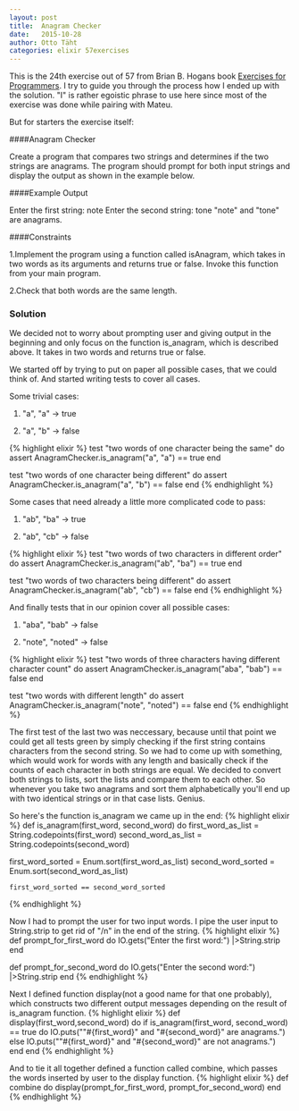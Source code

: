 ```yaml
---
layout: post
title:  Anagram Checker 
date:   2015-10-28 
author: Otto Täht
categories: elixir 57exercises
---
```


This is the 24th exercise out of 57 from Brian B. Hogans book [Exercises for Programmers][1]. I try to guide you through the process how I ended up with the solution. "I" is rather egoistic phrase to use here since most of the exercise was done while pairing with Mateu. 

But for starters the exercise itself:

####Anagram Checker

Create a program that compares two strings and determines if the two strings are anagrams. The program should prompt for both input strings and display the output as shown in the example below.

####Example Output

Enter the first string: note
Enter the second string: tone
"note" and "tone" are anagrams.

####Constraints

1.Implement the program using a function called isAnagram, which takes in two words as its arguments and returns true or false. Invoke this function from your main program.

2.Check that both words are the same length.

### Solution

We decided not to worry about prompting user and giving output in the beginning and only focus on the function is_anagram, which is described above. It takes in two words and returns true or false.

We started off by trying to put on paper all possible cases, that we could think of. And started writing tests to cover all cases. 

Some trivial cases:

1. "a", "a" -> true

2. "a", "b" -> false

{% highlight elixir %}
test "two words of one character being the same" do
  	assert AnagramChecker.is_anagram("a", "a") == true
  end

  test "two words of one character being different" do
  	assert AnagramChecker.is_anagram("a", "b") == false
  end
{% endhighlight %}

Some cases that need already a little more complicated code to pass:

1. "ab", "ba" -> true

2. "ab", "cb" -> false

{% highlight elixir %}
test "two words of two characters in different order" do
  	assert AnagramChecker.is_anagram("ab", "ba") == true
  end

  test "two words of two characters being different" do
  	assert AnagramChecker.is_anagram("ab", "cb") == false
  end
{% endhighlight %}

And finally tests that in our opinion cover all possible cases:

1. "aba", "bab" -> false

2. "note", "noted" -> false

{% highlight elixir %}
test "two words of three characters having different character count" do
  	assert AnagramChecker.is_anagram("aba", "bab") == false
  end

  test "two words with different length" do
  	assert AnagramChecker.is_anagram("note", "noted") == false
  end
{% endhighlight %}

The first test of the last two was neccessary, because until that point we could get all tests green by simply checking if the first string contains characters from the second string. So we had to come up with something, which would work for words with any length and basically check if the counts of each character in both strings are equal. We decided to convert both strings to lists, sort the lists and compare them to each other. So whenever you take two anagrams and sort them alphabetically you'll end up with two identical strings or in that case lists. Genius.

So here's the function is_anagram we came up in the end:
{% highlight elixir %}
def is_anagram(first_word, second_word) do
	first_word_as_list = String.codepoints(first_word) 
  second_word_as_list = String.codepoints(second_word) 
		
  first_word_sorted = Enum.sort(first_word_as_list)
  second_word_sorted = Enum.sort(second_word_as_list)
		
	first_word_sorted == second_word_sorted
{% endhighlight %}

Now I had to prompt the user for two input words. I pipe the user input to String.strip to get rid of "/n" in the end of the string.
{% highlight elixir %}
def prompt_for_first_word do
    IO.gets("Enter the first word:") |>String.strip
  end

  def prompt_for_second_word do
    IO.gets("Enter the second word:") |>String.strip
  end
{% endhighlight %}

Next I defined function display(not a good name for that one probably), which constructs two different output messages depending on the result of is_anagram function.
{% highlight elixir %}
 def display(first_word,second_word) do
      if is_anagram(first_word, second_word) == true do
        IO.puts("\"#{first_word}\" and \"#{second_word}\" are anagrams.")
      else
        IO.puts("\"#{first_word}\" and \"#{second_word}\" are not anagrams.")
      end
    end
{% endhighlight %}

And to tie it all together defined a function called combine, which passes the words inserted by user to the display function.
{% highlight elixir %}
def combine do
      display(prompt_for_first_word, prompt_for_second_word)
    end
{% endhighlight %}


[1]:  https://pragprog.com/book/bhwb/exercises-for-programmers
